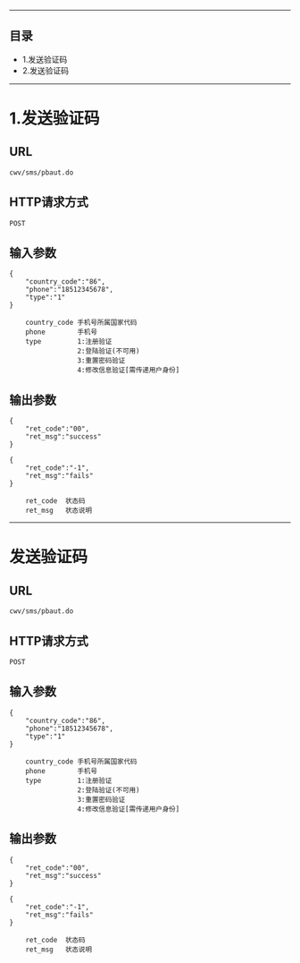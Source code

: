 ****
## 目录
* 1.发送验证码
* 2.发送验证码



-----------
# 1.发送验证码
## URL
	cwv/sms/pbaut.do
## HTTP请求方式
	POST
## 输入参数
	     
```
{
	"country_code":"86", 
	"phone":"18512345678",
	"type":"1"
}
```
```
	country_code 手机号所属国家代码
	phone        手机号
	type         1:注册验证
				 2:登陆验证(不可用)
				 3:重置密码验证
				 4:修改信息验证[需传递用户身份]

```
## 输出参数

```
{
	"ret_code":"00", 
	"ret_msg":"success"
}
```
```
{
	"ret_code":"-1", 
	"ret_msg":"fails"
}
```
```
	ret_code  状态码
	ret_msg   状态说明
```


-----------


# 发送验证码
## URL
	cwv/sms/pbaut.do
## HTTP请求方式
	POST
## 输入参数
	     
```
{
	"country_code":"86", 
	"phone":"18512345678",
	"type":"1"
}
```
```
	country_code 手机号所属国家代码
	phone        手机号
	type         1:注册验证
				 2:登陆验证(不可用)
				 3:重置密码验证
				 4:修改信息验证[需传递用户身份]

```
## 输出参数

```
{
	"ret_code":"00", 
	"ret_msg":"success"
}
```
```
{
	"ret_code":"-1", 
	"ret_msg":"fails"
}
```
```
	ret_code  状态码
	ret_msg   状态说明
```
	      
